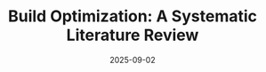 ---
title: "Build Optimization: A Systematic Literature Review"
authors: Henri Aïdasso, Mohammed Sayagh, Francis Bordeleau
arxiv: https://arxiv.org/abs/2501.11940
link: https://dl.acm.org/doi/10.1145/3757912
venue: "ACM Computing Surveys (CSUR)"
date: 2025-09-02
---